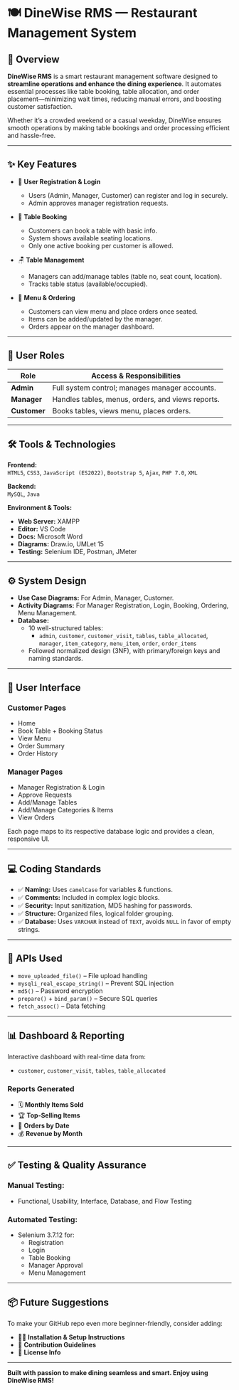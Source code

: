 # 🍽️ DineWise RMS — Restaurant Management System

## 🚀 Overview

**DineWise RMS** is a smart restaurant management software designed to **streamline operations and enhance the dining experience**. It automates essential processes like table booking, table allocation, and order placement—minimizing wait times, reducing manual errors, and boosting customer satisfaction.

Whether it’s a crowded weekend or a casual weekday, DineWise ensures smooth operations by making table bookings and order processing efficient and hassle-free.

---

## ✨ Key Features

- 🔐 **User Registration & Login**
  - Users (Admin, Manager, Customer) can register and log in securely.
  - Admin approves manager registration requests.

- 📅 **Table Booking**
  - Customers can book a table with basic info.
  - System shows available seating locations.
  - Only one active booking per customer is allowed.

- 🪑 **Table Management**
  - Managers can add/manage tables (table no, seat count, location).
  - Tracks table status (available/occupied).

- 🍔 **Menu & Ordering**
  - Customers can view menu and place orders once seated.
  - Items can be added/updated by the manager.
  - Orders appear on the manager dashboard.

---

## 👥 User Roles

| Role      | Access & Responsibilities |
|-----------|----------------------------|
| **Admin** | Full system control; manages manager accounts. |
| **Manager** | Handles tables, menus, orders, and views reports. |
| **Customer** | Books tables, views menu, places orders. |

---

## 🛠️ Tools & Technologies

**Frontend:**  
`HTML5`, `CSS3`, `JavaScript (ES2022)`, `Bootstrap 5`, `Ajax`, `PHP 7.0`, `XML`

**Backend:**  
`MySQL`, `Java`

**Environment & Tools:**  
- **Web Server:** XAMPP  
- **Editor:** VS Code  
- **Docs:** Microsoft Word  
- **Diagrams:** Draw.io, UMLet 15  
- **Testing:** Selenium IDE, Postman, JMeter  

---

## ⚙️ System Design

- **Use Case Diagrams:** For Admin, Manager, Customer.
- **Activity Diagrams:** For Manager Registration, Login, Booking, Ordering, Menu Management.
- **Database:**  
  - 10 well-structured tables:
    - `admin`, `customer`, `customer_visit`, `tables`, `table_allocated`, `manager`, `item_category`, `menu_item`, `order`, `order_items`
  - Followed normalized design (3NF), with primary/foreign keys and naming standards.

---

## 📱 User Interface

### Customer Pages
- Home
- Book Table + Booking Status
- View Menu
- Order Summary
- Order History

### Manager Pages
- Manager Registration & Login
- Approve Requests
- Add/Manage Tables
- Add/Manage Categories & Items
- View Orders

Each page maps to its respective database logic and provides a clean, responsive UI.

---

## 💻 Coding Standards

- ✅ **Naming:** Uses `camelCase` for variables & functions.
- ✅ **Comments:** Included in complex logic blocks.
- ✅ **Security:** Input sanitization, MD5 hashing for passwords.
- ✅ **Structure:** Organized files, logical folder grouping.
- ✅ **Database:** Uses `VARCHAR` instead of `TEXT`, avoids `NULL` in favor of empty strings.

---

## 🔗 APIs Used

- `move_uploaded_file()` – File upload handling  
- `mysqli_real_escape_string()` – Prevent SQL injection  
- `md5()` – Password encryption  
- `prepare()` + `bind_param()` – Secure SQL queries  
- `fetch_assoc()` – Data fetching  

---

## 📊 Dashboard & Reporting

Interactive dashboard with real-time data from:
- `customer`, `customer_visit`, `tables`, `table_allocated`

### Reports Generated
- 🗓️ **Monthly Items Sold**
- 🏆 **Top-Selling Items**
- 📆 **Orders by Date**
- 💰 **Revenue by Month**

---

## ✅ Testing & Quality Assurance

### Manual Testing:
- Functional, Usability, Interface, Database, and Flow Testing

### Automated Testing:
- Selenium 3.7.12 for:
  - Registration
  - Login
  - Table Booking
  - Manager Approval
  - Menu Management

---

## 📦 Future Suggestions

To make your GitHub repo even more beginner-friendly, consider adding:

- 🧑‍💻 **Installation & Setup Instructions**
- 👥 **Contribution Guidelines**
- 📄 **License Info**

---

**Built with passion to make dining seamless and smart. Enjoy using DineWise RMS!**
